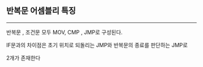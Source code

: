 ## 반복문 어셈블리 특징
- - -
반복문 , 조건문 모두 MOV, CMP , JMP로 구성된다.

IF문과의 차이점은 
초기 위치로 되돌리는 JMP와 
반복문의 종료를 판단하는 JMP로 

2개가 존재한다
